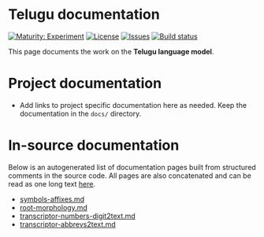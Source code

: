 # Telugu documentation

[![Maturity: Experiment](https://img.shields.io/badge/Maturity-Experiment-black.svg)](https://giellalt.github.io/MaturityClassification.html)
[![License](https://img.shields.io/github/license/giellalt/lang-tel)](https://raw.githubusercontent.com/giellalt/lang-tel/develop/LICENSE)
[![Issues](https://img.shields.io/github/issues/giellalt/lang-tel)](https://github.com/giellalt/lang-tel/issues)
[![Build status](https://github.com/giellalt/lang-tel/workflows/Speller%20CI+CD/badge.svg)](https://github.com/giellalt/lang-tel/actions)

This page documents the work on the **Telugu language model**. 

# Project documentation

* Add links to project specific documentation here as needed. Keep the documentation in the `docs/` directory.

# In-source documentation

Below is an autogenerated list of documentation pages built from structured comments in the source code. All pages are also concatenated and can be read as one long text [here](tel.md).
* [symbols-affixes.md](symbols-affixes.md)
* [root-morphology.md](root-morphology.md)
* [transcriptor-numbers-digit2text.md](transcriptor-numbers-digit2text.md)
* [transcriptor-abbrevs2text.md](transcriptor-abbrevs2text.md)
